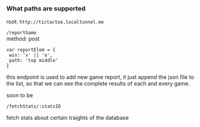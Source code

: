 ### What paths are supported ### 

root:
`http://tictactoe.localtunnel.me` 

`/reportGame`   
method: post  
 ```
 var reportElem = {
  win: 'x' || 'o',
  path: 'top middle' 
 } 
 ```  

this endpoint is used to add new game report, it just append the json file to  
the list, so that we can see the complete results of each and every game.

soon to be 

`/fetchStats/:statsID`

fetch stats about certain traights of the database
